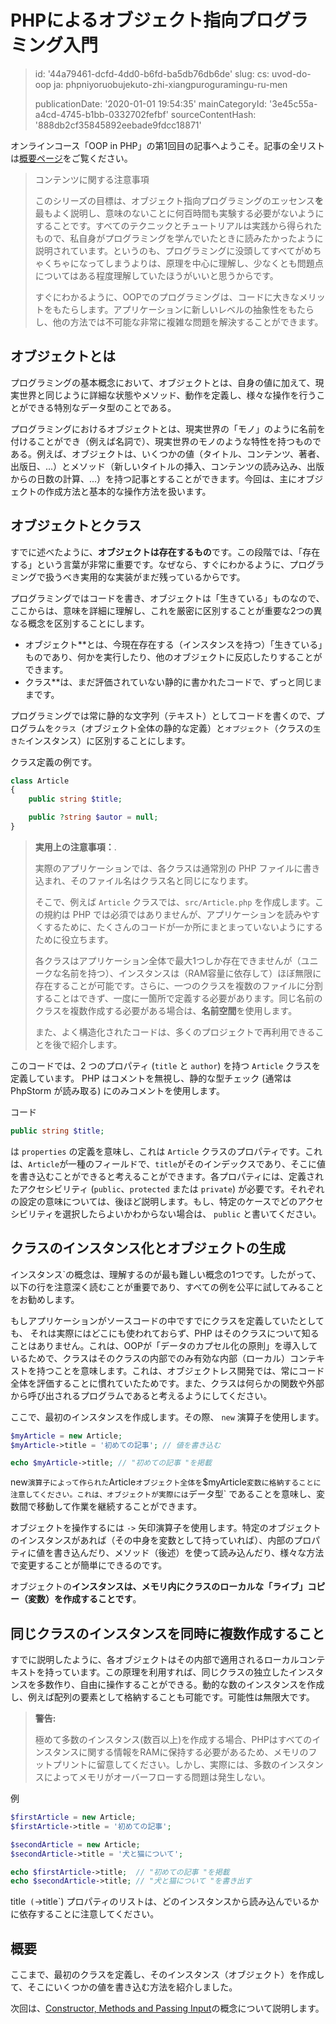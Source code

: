 PHPによるオブジェクト指向プログラミング入門
=======================

> id: '44a79461-dcfd-4dd0-b6fd-ba5db76db6de'
> slug:
> 	cs: uvod-do-oop
> 	ja: phpniyoruobujekuto-zhi-xiangpuroguramingu-ru-men
> 
> publicationDate: '2020-01-01 19:54:35'
> mainCategoryId: '3e45c55a-a4cd-4745-b1bb-0332702fefbf'
> sourceContentHash: '888db2cf35845892eebade9fdcc18871'

オンラインコース「OOP in PHP」の第1回目の記事へようこそ。記事の全リストは<a href="/opp">概要ページ</a>をご覧ください。

> コンテンツに関する注意事項
>
> このシリーズの目標は、オブジェクト指向プログラミングのエッセンス**を**最もよく説明し、意味のないことに何百時間も実験する必要がないようにすることです。すべてのテクニックとチュートリアルは実践から得られたもので、私自身がプログラミングを学んでいたときに読みたかったように説明されています。というのも、プログラミングに没頭してすべてがめちゃくちゃになってしまうよりは、原理を中心に理解し、少なくとも問題点についてはある程度理解していたほうがいいと思うからです。
>
> すぐにわかるように、OOPでのプログラミングは、コードに大きなメリットをもたらします。アプリケーションに新しいレベルの抽象性をもたらし、他の方法では不可能な非常に複雑な問題を解決することができます。

オブジェクトとは
------------------

プログラミングの基本概念において、オブジェクトとは、自身の値に加えて、現実世界と同じように詳細な状態やメソッド、動作を定義し、様々な操作を行うことができる特別なデータ型のことである。

プログラミングにおけるオブジェクトとは、現実世界の「モノ」のように名前を付けることができ（例えば名詞で）、現実世界のモノのような特性を持つものである。例えば、オブジェクトは、いくつかの値（タイトル、コンテンツ、著者、出版日、...）とメソッド（新しいタイトルの挿入、コンテンツの読み込み、出版からの日数の計算、...）を持つ記事とすることができます。今回は、主にオブジェクトの作成方法と基本的な操作方法を扱います。

オブジェクトとクラス
---------------

すでに述べたように、**オブジェクトは存在するもの**です。この段階では、「存在する」という言葉が非常に重要です。なぜなら、すぐにわかるように、プログラミングで扱うべき実用的な実装がまだ残っているからです。

プログラミングではコードを書き、オブジェクトは「生きている」ものなので、ここからは、意味を詳細に理解し、これを厳密に区別することが重要な2つの異なる概念を区別することにします。

- オブジェクト**とは、今現在存在する（インスタンスを持つ）「生きている」ものであり、何かを実行したり、他のオブジェクトに反応したりすることができます。
- クラス**は、まだ評価されていない静的に書かれたコードで、ずっと同じままです。

プログラミングでは常に静的な文字列（テキスト）としてコードを書くので、プログラムを`クラス`（オブジェクト全体の静的な定義）と`オブジェクト`（クラスの`生きた`インスタンス）に区別することにします。

クラス定義の例です。

```php
class Article
{
    public string $title;

    public ?string $autor = null;
}
```

> **実用上の注意事項：**.
>
> 実際のアプリケーションでは、各クラスは通常別の PHP ファイルに書き込まれ、そのファイル名はクラス名と同じになります。
>
> そこで、例えば `Article` クラスでは、`src/Article.php` を作成します。この規約は PHP では必須ではありませんが、アプリケーションを読みやすくするために、たくさんのコードが一か所にまとまっていないようにするために役立ちます。
>
> 各クラスはアプリケーション全体で最大1つしか存在できませんが（ユニークな名前を持つ）、インスタンスは（RAM容量に依存して）ほぼ無限に存在することが可能です。さらに、一つのクラスを複数のファイルに分割することはできず、一度に一箇所で定義する必要があります。同じ名前のクラスを複数作成する必要がある場合は、**名前空間**を使用します。
>
> また、よく構造化されたコードは、多くのプロジェクトで再利用できることを後で紹介します。

このコードでは、2 つのプロパティ (`title` と `author`) を持つ `Article` クラスを定義しています。 PHP はコメントを無視し、静的な型チェック (通常は PhpStorm が読み取る) にのみコメントを使用します。

コード

```php
public string $title;
```

は `properties` の定義を意味し、これは `Article` クラスのプロパティです。これは、`Article`が一種のフィールドで、`title`がそのインデックスであり、そこに値を書き込むことができると考えることができます。各プロパティには、定義されたアクセシビリティ (`public`、`protected` または `private`) が必要です。それぞれの設定の意味については、後ほど説明します。もし、特定のケースでどのアクセシビリティを選択したらよいかわからない場合は、 `public` と書いてください。

クラスのインスタンス化とオブジェクトの生成
----------------------------------

インスタンス`の概念は、理解するのが最も難しい概念の1つです。したがって、以下の行を注意深く読むことが重要であり、すべての例を公平に試してみることをお勧めします。

もしアプリケーションがソースコードの中ですでにクラスを定義していたとしても、 それは実際にはどこにも使われておらず、PHP はそのクラスについて知ることはありません。これは、OOPが「データのカプセル化の原則」を導入しているためで、クラスはそのクラスの内部でのみ有効な内部（ローカル）コンテキストを持つことを意味します。これは、オブジェクトレス開発では、常にコード全体を評価することに慣れていたためです。また、クラスは何らかの関数や外部から呼び出されるプログラムであると考えるようにしてください。

ここで、最初のインスタンスを作成します。その際、 `new` 演算子を使用します。

```php
$myArticle = new Article;
$myArticle->title = '初めての記事'; // 値を書き込む

echo $myArticle->title; // "初めての記事 "を掲載
```

new` 演算子によって作られた `Article` オブジェクト全体を `$myArticle` 変数に格納することに注意してください。これは、オブジェクトが実際には `データ型` であることを意味し、変数間で移動して作業を継続することができます。

オブジェクトを操作するには `->` 矢印演算子を使用します。特定のオブジェクトのインスタンスがあれば（その中身を変数として持っていれば）、内部のプロパティに値を書き込んだり、メソッド（後述）を使って読み込んだり、様々な方法で変更することが簡単にできるのです。

オブジェクトの**インスタンスは、メモリ内にクラスのローカルな「ライブ」コピー（変数）を作成することです**。

同じクラスのインスタンスを同時に複数作成すること
---------------------------------------------

すでに説明したように、各オブジェクトはその内部で適用されるローカルコンテキストを持っています。この原理を利用すれば、同じクラスの独立したインスタンスを多数作り、自由に操作することができる。動的な数のインスタンスを作成し、例えば配列の要素として格納することも可能です。可能性は無限大です。

> **警告:**
>
> 極めて多数のインスタンス(数百以上)を作成する場合、PHPはすべてのインスタンスに関する情報をRAMに保持する必要があるため、メモリのフットプリントに留意してください。しかし、実際には、多数のインスタンスによってメモリがオーバーフローする問題は発生しない。

例

```php
$firstArticle = new Article;
$firstArticle->title = '初めての記事';

$secondArticle = new Article;
$secondArticle->title = '犬と猫について';

echo $firstArticle->title;  // "初めての記事 "を掲載
echo $secondArticle->title; // "犬と猫について "を書き出す
```

title` (`->title`) プロパティのリストは、どのインスタンスから読み込んでいるかに依存することに注意してください。

概要
-------

ここまで、最初のクラスを定義し、そのインスタンス（オブジェクト）を作成して、そこにいくつかの値を書き込む方法を紹介しました。

次回は、<a href="/methods-and-passing-input">Constructor, Methods and Passing Input</a>の概念について説明します。
